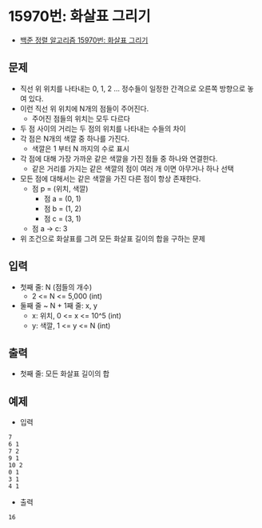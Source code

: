 # 15970번: 화살표 그리기
- [백준 정렬 알고리즘 15970번: 화살표 그리기](https://www.acmicpc.net/problem/15970)

## 문제
- 직선 위 위치를 나타내는 0, 1, 2 ... 정수들이 일정한 간격으로 오른쪽 방향으로 놓여 있다.
- 이런 직선 위 위치에 N개의 점들이 주어진다.
  - 주어진 점들의 위치는 모두 다르다
- 두 점 사이의 거리는 두 점의 위치를 나타내는 수들의 차이
- 각 점은 N개의 색깔 중 하나를 가진다.
  - 색깔은 1 부터 N 까지의 수로 표시
- 각 점에 대해 가장 가까운 같은 색깔을 가진 점들 중 하나와 연결한다.
  - 같은 거리를 가지는 같은 색깔의 점이 여러 개 이면 아무거나 하나 선택
- 모든 점에 대해서는 같은 색깔을 가진 다른 점이 항상 존재한다.
  - 점 p = (위치, 색깔)
    - 점 a = (0, 1)
    - 점 b = (1, 2)
    - 점 c = (3, 1)
  - 점 a -> c: 3
- 위 조건으로 화살표를 그려 모든 화살표 길이의 합을 구하는 문제

## 입력
- 첫째 줄: N (점들의 개수)
  - 2 <= N <= 5,000 (int)
- 둘째 줄 ~ N + 1째 줄: x, y
  - x: 위치, 0 <= x <= 10^5 (int)
  - y: 색깔, 1 <= y <= N (int)

## 출력
- 첫째 줄: 모든 화살표 길이의 합

## 예제
- 입력
```text
7
6 1
7 2
9 1
10 2
0 1
3 1
4 1
```
- 출력
```text
16
```